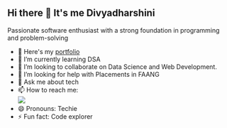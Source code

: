 ## Hi there 👋 It's me Divyadharshini


Passionate software enthusiast with a strong foundation in programming and problem-solving

- 🔭 Here's my [portfolio](https://divyadharshinid.my.canva.site/traditional-art-portfolio-website-in-black-blue-ivory-dark-experimental-style) 
- 🌱 I’m currently learning DSA
- 👯 I’m looking to collaborate on Data Science and Web Development.
- 🤔 I’m looking for help with Placements in FAANG
- 💬 Ask me about tech
- 📫 How to reach me:
<br /> [<img src="https://img.shields.io/badge/LinkedIn-0077B5?style=for-the-badge&logo=linkedin&logoColor=white" />](https://www.linkedin.com/in/divyadharsini-devarajan-2a967025a/)
- 😄 Pronouns: Techie
- ⚡ Fun fact: Code explorer

